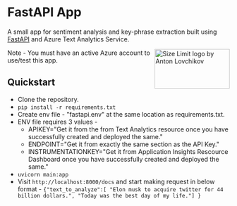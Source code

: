

# FastAPI App

A small app for sentiment analysis and key-phrase extraction built using [FastAPI](https://fastapi.tiangolo.com/) and Azure Text Analytics Service.

<img src="https://fastapi.tiangolo.com/img/logo-margin/logo-teal.png" align="right"
     alt="Size Limit logo by Anton Lovchikov" width="170" height="90">

Note - You must have an active Azure account to use/test this app.

## Quickstart
* Clone the repository.
* `pip install -r requirements.txt`
* Create env file - "fastapi.env" at the same location as requirements.txt.
* ENV file requires 3 values -
	* APIKEY="Get it from the from Text Analytics resource once you have successfully created and deployed the same."
	* ENDPOINT="Get it from exactly the same section as the API Key."
	* INSTRUMENTATIONKEY="Get it from Application Insights Rescource Dashboard once you have successfully created and deployed the same."
* `uvicorn main:app`
* Visit `http://localhost:8000/docs` and start making request in below format -
		`{"text_to_analyze":[
												"Elon musk to acquire twitter for 44 billion dollars.",
												"Today was the best day of my life."]
                                                            }`


